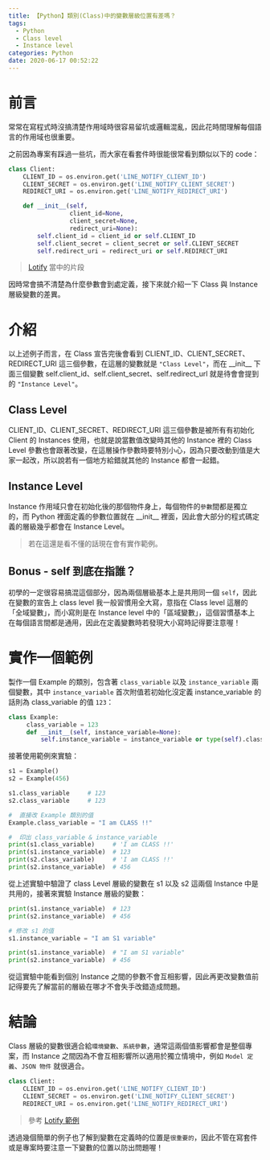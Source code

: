```yaml
---
title: 【Python】類別(Class)中的變數層級位置有差嗎？
tags:
  - Python
  - Class level
  - Instance level
categories: Python
date: 2020-06-17 00:52:22
---
```



# 前言

常常在寫程式時沒搞清楚作用域時很容易留坑或邏輯混亂，因此花時間理解每個語言的作用域也很重要。

之前因為專案有踩過一些坑，而大家在看套件時很能很常看到類似以下的 code：

<!-- more -->

```python
class Client:
    CLIENT_ID = os.environ.get('LINE_NOTIFY_CLIENT_ID')
    CLIENT_SECRET = os.environ.get('LINE_NOTIFY_CLIENT_SECRET')
    REDIRECT_URI = os.environ.get('LINE_NOTIFY_REDIRECT_URI')

    def __init__(self,
                 client_id=None,
                 client_secret=None,
                 redirect_uri=None):
        self.client_id = client_id or self.CLIENT_ID
        self.client_secret = client_secret or self.CLIENT_SECRET
        self.redirect_uri = redirect_uri or self.REDIRECT_URI
```

> [Lotify](https://github.com/louis70109/lotify/blob/master/lotify/client.py#L9) 當中的片段

因時常會搞不清楚為什麼參數會到處定義，接下來就介紹一下 Class 與 Instance 層級變數的差異。

# 介紹

以上述例子而言，在 Class 宣告完後會看到 CLIENT_ID、CLIENT_SECRET、REDIRECT_URI 這三個參數，在這層的變數就是 `"Class Level"`，而在 \_\_init\_\_ 下面三個變數 self.client_id、self.client_secret、self.redirect_url 就是待會會提到的 `"Instance Level"`。

## Class Level

CLIENT_ID、CLIENT_SECRET、REDIRECT_URI 這三個參數是被所有有初始化 Client 的 Instances 使用，也就是說當數值改變時其他的 Instance 裡的 Class Level 參數也會跟著改變，在這層操作參數時要特別小心，因為只要改動到值是大家一起改，所以說若有一個地方給錯就其他的 Instance 都會一起錯。

## Instance Level

Instance 作用域只會在初始化後的那個物件身上，每個物件的`參數`間都是獨立的，而 Python 裡面定義的參數位置就在 \_\_init\_\_ 裡面，因此會大部分的程式碼定義的層級幾乎都會在 Instance Level。

> 若在這還是看不懂的話現在會有實作範例。

## Bonus - self 到底在指誰？

初學的一定很容易搞混這個部分，因為兩個層級基本上是共用同一個 `self`，因此在變數的宣告上 class level 我一般習慣用全大寫，意指在 Class level 這層的「全域變數」，而小寫則是在 Instance level 中的「區域變數」，這個習慣基本上在每個語言間都是通用，因此在定義變數時若發現大小寫時記得要注意喔！

# 實作一個範例

製作一個 Example 的類別，包含著 `class_variable` 以及 `instance_variable` 兩個變數，其中 `instance_variable` 首次附值若初始化沒定義 instance_variable 的話則為 class_variable 的值 `123`：

```python
class Example:
     class_variable = 123
     def __init__(self, instance_variable=None):
         self.instance_variable = instance_variable or type(self).class_variable
```

接著使用範例來實驗：

```python
s1 = Example()
s2 = Example(456)

s1.class_variable     # 123
s2.class_variable     # 123

#  直接改 Example 類別的值
Example.class_variable = "I am CLASS !!"

#  印出 class_variable & instance_variable
print(s1.class_variable)     # 'I am CLASS !!'
print(s1.instance_variable)  # 123
print(s2.class_variable)     # 'I am CLASS !!'
print(s2.instance_variable)  # 456
```

從上述實驗中驗證了 class Level 層級的變數在 s1 以及 s2 這兩個 Instance 中是共用的，接著來實驗 Instance 層級的變數：

```python
print(s1.instance_variable)  # 123
print(s2.instance_variable)  # 456

# 修改 s1 的值
s1.instance_variable = "I am S1 variable"

print(s1.instance_variable)  # "I am S1 variable"
print(s2.instance_variable)  # 456
```

從這實驗中能看到個別 Instance 之間的參數不會互相影響，因此再更改變數值前記得要先了解當前的層級在哪才不會失手改錯造成問題。

# 結論

Class 層級的變數很適合給`環境變數`、`系統參數`，通常這兩個值影響都會是整個專案，而 Instance 之間因為不會互相影響所以適用於獨立情境中，例如 `Model 定義`、`JSON 物件` 就很適合。

```python
class Client:
    CLIENT_ID = os.environ.get('LINE_NOTIFY_CLIENT_ID')
    CLIENT_SECRET = os.environ.get('LINE_NOTIFY_CLIENT_SECRET')
    REDIRECT_URI = os.environ.get('LINE_NOTIFY_REDIRECT_URI')
```

> 參考 [Lotify 範例](https://github.com/louis70109/lotify/blob/master/lotify/client.py)

透過幾個簡單的例子也了解到變數在定義時的位置是`很重要的`，因此不管在寫套件或是專案時要注意一下變數的位置以防出問題喔！
